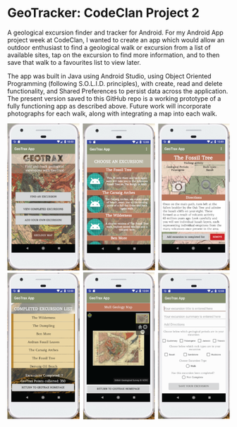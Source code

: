 # GeoTracker: CodeClan Project 2
A geological excursion finder and tracker for Android. 
For my Android App project week at CodeClan, I wanted to create an app which would allow an outdoor enthusiast to find a geological walk or excursion from a list of available sites, tap on the excursion to find more information, and to then save that walk to a favourites list to view later. 

The app was built in Java using Android Studio, using Object Oriented Programming (following S.O.L.I.D. principles), with create, read and delete functionality, and Shared Preferences to persist data across the application. The present version saved to this GitHub repo is a working prototype of a fully functioning app as described above. Future work will incorporate photographs for each walk, along with integrating a map into each walk. 

![Screenshot of App](GeoExcursion.png)


